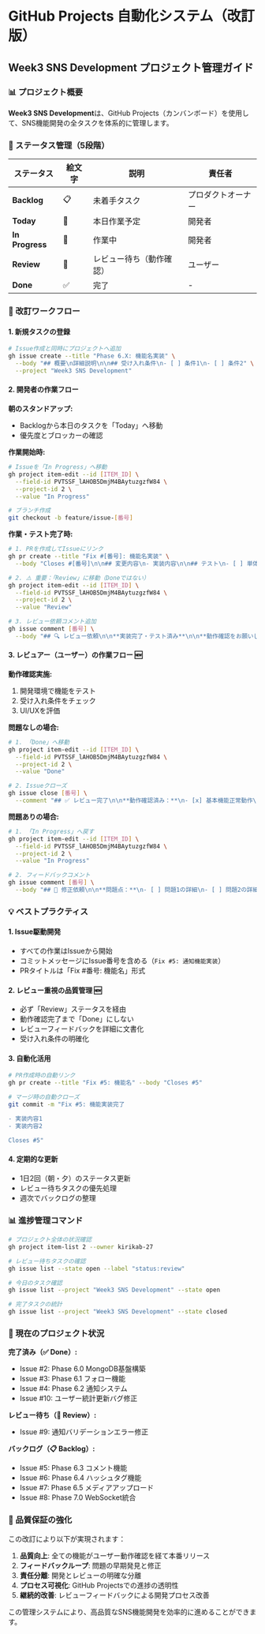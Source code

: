 # GitHub Projects 自動化システム（改訂版）

## Week3 SNS Development プロジェクト管理ガイド

### 📊 プロジェクト概要

**Week3 SNS Development**は、GitHub Projects（カンバンボード）を使用して、SNS機能開発の全タスクを体系的に管理します。

### 🎯 ステータス管理（5段階）

| ステータス | 絵文字 | 説明 | 責任者 |
|-----------|-------|------|--------|
| **Backlog** | 📋 | 未着手タスク | プロダクトオーナー |
| **Today** | 🎯 | 本日作業予定 | 開発者 |
| **In Progress** | 🚧 | 作業中 | 開発者 |
| **Review** | 👀 | レビュー待ち（動作確認） | ユーザー |
| **Done** | ✅ | 完了 | - |

### 🔄 改訂ワークフロー

#### 1. **新規タスクの登録**
```bash
# Issue作成と同時にプロジェクトへ追加
gh issue create --title "Phase 6.X: 機能名実装" \
  --body "## 概要\n詳細説明\n\n## 受け入れ条件\n- [ ] 条件1\n- [ ] 条件2" \
  --project "Week3 SNS Development"
```

#### 2. **開発者の作業フロー**

**朝のスタンドアップ:**
- Backlogから本日のタスクを「Today」へ移動
- 優先度とブロッカーの確認

**作業開始時:**
```bash
# Issueを「In Progress」へ移動
gh project item-edit --id [ITEM_ID] \
  --field-id PVTSSF_lAHOB5DmjM4BAytuzgzfW84 \
  --project-id 2 \
  --value "In Progress"

# ブランチ作成
git checkout -b feature/issue-[番号]
```

**作業・テスト完了時:**
```bash
# 1. PRを作成してIssueにリンク
gh pr create --title "Fix #[番号]: 機能名実装" \
  --body "Closes #[番号]\n\n## 変更内容\n- 実装内容\n\n## テスト\n- [ ] 単体テスト\n- [ ] 統合テスト\n- [ ] ビルド確認"

# 2. ⚠️ 重要：「Review」に移動（Doneではない）
gh project item-edit --id [ITEM_ID] \
  --field-id PVTSSF_lAHOB5DmjM4BAytuzgzfW84 \
  --project-id 2 \
  --value "Review"

# 3. レビュー依頼コメント追加
gh issue comment [番号] \
  --body "## 🔍 レビュー依頼\n\n**実装完了・テスト済み**\n\n**動作確認をお願いします：**\n- [ ] 基本機能動作\n- [ ] エラーハンドリング\n- [ ] UI/UX確認\n- [ ] レスポンシブ対応\n\n**確認URL:** http://localhost:3010/[パス]\n\n@kirikab-27 動作確認をお願いします 🙏"
```

#### 3. **レビュアー（ユーザー）の作業フロー** 🆕

**動作確認実施:**
1. 開発環境で機能をテスト
2. 受け入れ条件をチェック
3. UI/UXを評価

**問題なしの場合:**
```bash
# 1. 「Done」へ移動
gh project item-edit --id [ITEM_ID] \
  --field-id PVTSSF_lAHOB5DmjM4BAytuzgzfW84 \
  --project-id 2 \
  --value "Done"

# 2. Issueクローズ
gh issue close [番号] \
  --comment "## ✅ レビュー完了\n\n**動作確認済み：**\n- [x] 基本機能正常動作\n- [x] UI/UX良好\n- [x] エラーハンドリング確認\n\n承認します。お疲れさまでした！ 🎉"
```

**問題ありの場合:**
```bash
# 1. 「In Progress」へ戻す
gh project item-edit --id [ITEM_ID] \
  --field-id PVTSSF_lAHOB5DmjM4BAytuzgzfW84 \
  --project-id 2 \
  --value "In Progress"

# 2. フィードバックコメント
gh issue comment [番号] \
  --body "## 🔧 修正依頼\n\n**問題点：**\n- [ ] 問題1の詳細\n- [ ] 問題2の詳細\n\n**期待する動作：**\n- 期待する動作の説明\n\n**再確認項目：**\n- [ ] 修正後の動作確認\n\n修正後、再度Reviewステータスへ移動してください。"
```

### 💡 ベストプラクティス

#### 1. **Issue駆動開発**
- すべての作業はIssueから開始
- コミットメッセージにIssue番号を含める（`Fix #5: 通知機能実装`）
- PRタイトルは「Fix #番号: 機能名」形式

#### 2. **レビュー重視の品質管理** 🆕
- 必ず「Review」ステータスを経由
- 動作確認完了まで「Done」にしない
- レビューフィードバックを詳細に文書化
- 受け入れ条件の明確化

#### 3. **自動化活用**
```bash
# PR作成時の自動リンク
gh pr create --title "Fix #5: 機能名" --body "Closes #5"

# マージ時の自動クローズ
git commit -m "Fix #5: 機能実装完了

- 実装内容1
- 実装内容2

Closes #5"
```

#### 4. **定期的な更新**
- 1日2回（朝・夕）のステータス更新
- レビュー待ちタスクの優先処理
- 週次でバックログの整理

### 📊 進捗管理コマンド

```bash
# プロジェクト全体の状況確認
gh project item-list 2 --owner kirikab-27

# レビュー待ちタスクの確認
gh issue list --state open --label "status:review"

# 今日のタスク確認
gh issue list --project "Week3 SNS Development" --state open

# 完了タスクの統計
gh issue list --project "Week3 SNS Development" --state closed
```

### 🎯 現在のプロジェクト状況

**完了済み（✅ Done）:**
- Issue #2: Phase 6.0 MongoDB基盤構築
- Issue #3: Phase 6.1 フォロー機能
- Issue #4: Phase 6.2 通知システム
- Issue #10: ユーザー統計更新バグ修正

**レビュー待ち（👀 Review）:**
- Issue #9: 通知バリデーションエラー修正

**バックログ（📋 Backlog）:**
- Issue #5: Phase 6.3 コメント機能
- Issue #6: Phase 6.4 ハッシュタグ機能
- Issue #7: Phase 6.5 メディアアップロード
- Issue #8: Phase 7.0 WebSocket統合

### 🚀 品質保証の強化

この改訂により以下が実現されます：

1. **品質向上**: 全ての機能がユーザー動作確認を経て本番リリース
2. **フィードバックループ**: 問題の早期発見と修正
3. **責任分離**: 開発とレビューの明確な分離
4. **プロセス可視化**: GitHub Projectsでの進捗の透明性
5. **継続的改善**: レビューフィードバックによる開発プロセス改善

この管理システムにより、高品質なSNS機能開発を効率的に進めることができます。